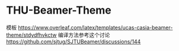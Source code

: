 # THU-Beamer-Theme

模板 https://www.overleaf.com/latex/templates/ucas-casia-beamer-theme/stdydfhvkctw 编译方法参考这个讨论 https://github.com/sjtug/SJTUBeamer/discussions/144